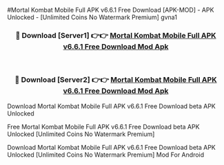 #Mortal Kombat Mobile Full APK v6.6.1 Free Download [APK-MOD] - APK Unlocked - [Unlimited Coins No Watermark Premium] gvna1



<div align="center">

<h3>🔴 Download [Server1] 👉👉 <a href="https://momento.my/?title=Mortal_Kombat_Mobile_Full_APK_v6.6.1_Free_Download">Mortal Kombat Mobile Full APK v6.6.1 Free Download Mod Apk</a></h3><br>

<h3>🔴 Download [Server2] 👉👉 <a href="https://momento.my/?title=Mortal_Kombat_Mobile_Full_APK_v6.6.1_Free_Download">Mortal Kombat Mobile Full APK v6.6.1 Free Download Mod Apk</a></h3>
</div>



Download Mortal Kombat Mobile Full APK v6.6.1 Free Download beta APK Unlocked

Free Mortal Kombat Mobile Full APK v6.6.1 Free Download beta APK Unlocked [Unlimited Coins No Watermark Premium]

Download Mortal Kombat Mobile Full APK v6.6.1 Free Download beta APK Unlocked [Unlimited Coins No Watermark Premium] Mod For Android
